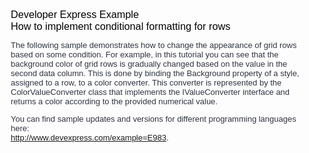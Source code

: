 
<!DOCTYPE html PUBLIC "-//W3C//DTD XHTML 1.0 Transitional//EN" "http://www.w3.org/TR/xhtml1/DTD/xhtml1-transitional.dtd">
<html xmlns="http://www.w3.org/1999/xhtml" xml:lang="en" lang="en">
<head>
<title>How to implement conditional formatting for rows - Developer Express Example</title>
<style>
html, body, form 
{
	font-family: Tahoma, Arial, Verdana;
    font-size: small;
    color: #303440;
}
h1 {
	font-size: 125%;
	font-weight: normal;
	color: Black;
	letter-spacing: 101%;
}
</style>
</head>
<body>
<h1>Developer Express Example<br />How to implement conditional formatting for rows</h1>
<p>The following sample demonstrates how to change the appearance of grid rows based on some condition. For example, in this tutorial you can see that the background color of grid rows is gradually changed based on the value in the second data column.
This is done by binding the Background property of a style, assigned to a row, to a color converter. This converter is represented by the ColorValueConverter class that implements the IValueConverter interface and returns a color according to the provided numerical value.</p>
<p>You can find sample updates and versions for different programming languages here:<br /><a href="http://www.devexpress.com/example=E983">http://www.devexpress.com/example=E983</a>.</p>
</body>
</html>
